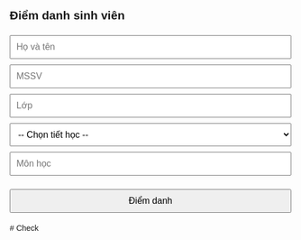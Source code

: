 <!DOCTYPE html>
<html lang="vi">
<head>
  <meta charset="UTF-8">
  <title>Điểm danh sinh viên</title>
  <style>
    body { font-family: Arial, sans-serif; max-width: 500px; margin: auto; padding: 20px; }
    input, select, button { width: 100%; padding: 10px; margin: 5px 0; font-size: 16px; }
    #status { margin-top: 10px; color: green; }
    #error { margin-top: 10px; color: red; }
  </style>
</head>
<body>
  <h2>Điểm danh sinh viên</h2>

  <input type="text" id="name" placeholder="Họ và tên">
  <input type="text" id="mssv" placeholder="MSSV">
  <input type="text" id="class" placeholder="Lớp">

  <select id="period">
    <option value="">-- Chọn tiết học --</option>
    <option value="1-3">Tiết 1-3</option>
    <option value="4-6">Tiết 4-6</option>
    <option value="7-9">Tiết 7-9</option>
  </select>

  <input type="text" id="subject" placeholder="Môn học">

  <button onclick="submitAttendance()">Điểm danh</button>
  <div id="status"></div>
  <div id="error"></div>

  <script>
    const sheetURL = "YOUR_GOOGLE_SCRIPT_URL"; // Thay bằng URL Web App
    const CLASS_LAT = 10.762622; // Vĩ độ lớp học
    const CLASS_LON = 106.660172; // Kinh độ lớp học
    const ALLOWED_DISTANCE = 50; // Giới hạn 50m

    function getDistance(lat1, lon1, lat2, lon2) {
      const R = 6371e3; // bán kính Trái Đất (m)
      const toRad = deg => deg * Math.PI / 180;
      const φ1 = toRad(lat1), φ2 = toRad(lat2);
      const Δφ = toRad(lat2 - lat1);
      const Δλ = toRad(lon2 - lon1);

      const a = Math.sin(Δφ/2) * Math.sin(Δφ/2) +
                Math.cos(φ1) * Math.cos(φ2) *
                Math.sin(Δλ/2) * Math.sin(Δλ/2);
      const c = 2 * Math.atan2(Math.sqrt(a), Math.sqrt(1-a));
      return R * c;
    }

    function submitAttendance() {
      const name = document.getElementById("name").value.trim();
      const mssv = document.getElementById("mssv").value.trim();
      const className = document.getElementById("class").value.trim();
      const period = document.getElementById("period").value.trim();
      const subject = document.getElementById("subject").value.trim();
      const status = document.getElementById("status");
      const error = document.getElementById("error");

      status.innerText = "";
      error.innerText = "";

      if (!name || !mssv || !className || !period || !subject) {
        alert("Vui lòng nhập đầy đủ thông tin");
        return;
      }

      if (!navigator.geolocation) {
        alert("Trình duyệt không hỗ trợ GPS");
        return;
      }

      status.innerText = "Đang lấy vị trí...";
      navigator.geolocation.getCurrentPosition(async (pos) => {
        const lat = pos.coords.latitude;
        const lon = pos.coords.longitude;

        const distance = getDistance(CLASS_LAT, CLASS_LON, lat, lon);

        if (distance > ALLOWED_DISTANCE) {
          error.innerText = "Bạn không ở trong khu vực điểm danh (cách " + Math.round(distance) + "m)";
          status.innerText = "";
          return;
        }

        // Lấy địa chỉ từ OpenStreetMap
        let address = "";
        try {
          const res = await fetch(`https://nominatim.openstreetmap.org/reverse?lat=${lat}&lon=${lon}&format=json`);
          const data = await res.json();
          address = data.display_name || "";
        } catch {}

        const payload = { name, mssv, class: className, period, subject, lat, lon, address };

        await fetch(sheetURL, {
          method: "POST",
          body: JSON.stringify(payload)
        });

        status.innerText = "Điểm danh thành công!";
      }, (err) => {
        alert("Không thể lấy vị trí: " + err.message);
      });
    }
  </script>
</body>
</html>
# Check

